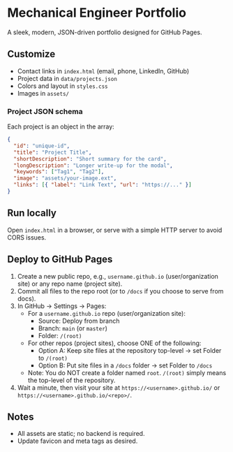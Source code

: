 # Mechanical Engineer Portfolio

A sleek, modern, JSON-driven portfolio designed for GitHub Pages.

## Customize

- Contact links in `index.html` (email, phone, LinkedIn, GitHub)
- Project data in `data/projects.json`
- Colors and layout in `styles.css`
- Images in `assets/`

### Project JSON schema

Each project is an object in the array:

```json
{
  "id": "unique-id",
  "title": "Project Title",
  "shortDescription": "Short summary for the card",
  "longDescription": "Longer write-up for the modal",
  "keywords": ["Tag1", "Tag2"],
  "image": "assets/your-image.ext",
  "links": [{ "label": "Link Text", "url": "https://..." }]
}
```

## Run locally

Open `index.html` in a browser, or serve with a simple HTTP server to avoid CORS issues.

## Deploy to GitHub Pages

1. Create a new public repo, e.g., `username.github.io` (user/organization site) or any repo name (project site).
2. Commit all files to the repo root (or to `/docs` if you choose to serve from docs).
3. In GitHub → Settings → Pages:
   - For a `username.github.io` repo (user/organization site):
     - Source: Deploy from branch
     - Branch: `main` (or `master`)
     - Folder: `/(root)`
   - For other repos (project sites), choose ONE of the following:
     - Option A: Keep site files at the repository top-level → set Folder to `/(root)`
     - Option B: Put site files in a `/docs` folder → set Folder to `/docs`
   - Note: You do NOT create a folder named `root`. `/(root)` simply means the top-level of the repository.
4. Wait a minute, then visit your site at `https://<username>.github.io/` or `https://<username>.github.io/<repo>/`.

## Notes

- All assets are static; no backend is required.
- Update favicon and meta tags as desired.
